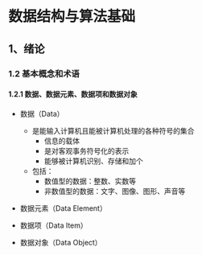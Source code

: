 # 数据结构与算法基础

## 1、绪论

### 1.2 基本概念和术语

#### 1.2.1 数据、数据元素、数据项和数据对象

* 数据（Data）
  * 是能输入计算机且能被计算机处理的各种符号的集合
    * 信息的载体
    * 是对客观事务符号化的表示
    * 能够被计算机识别、存储和加个
  * 包括：
    * 数值型的数据：整数、实数等
    * 非数值型的数据：文字、图像、图形、声音等

* 数据元素（Data Element）

  

* 数据项（Data Item）

* 数据对象（Data Object）